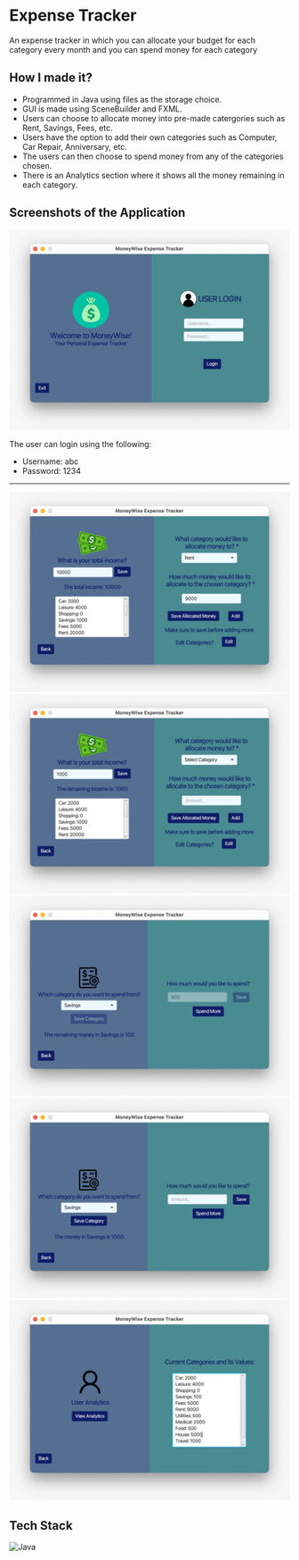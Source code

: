 # Expense Tracker

An expense tracker in which you can allocate your budget for each category every month and you can spend money for each category

## How I made it?
- Programmed in Java using files as the storage choice.
- GUI is made using SceneBuilder and FXML.
- Users can choose to allocate money into pre-made catergories such as Rent, Savings, Fees, etc.
- Users have the option to add their own categories such as Computer, Car Repair, Anniversary, etc.
- The users can then choose to spend money from any of the categories chosen.
- There is an Analytics section where it shows all the money remaining in each category.

## Screenshots of the Application

![Login](/screenshots/login.jpg)

The user can login using the following:
- Username: abc
- Password: 1234
--------------------------------------------------------------------------------

![Allocate](/screenshots/allocate.jpg)
![Allocate](/screenshots/allocate2.jpg)
![Spending](/screenshots/spending.jpg)
![Spending](/screenshots/spending2.jpg)
![Analytics](/screenshots/analytics.jpg)

## Tech Stack
![Java](https://img.shields.io/badge/java-%23ED8B00.svg?style=for-the-badge&logo=openjdk&logoColor=white)
